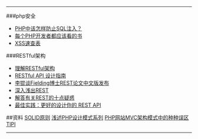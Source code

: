 ***
###php安全
* [PHP中该怎样防止SQL注入？](http://www.admin10000.com/document/4451.html)
* [每个PHP开发者都应该看的书](http://www.admin10000.com/document/4566.html)
* [XSS速查表](https://www.owasp.org/index.php/XSS_Filter_Evasion_Cheat_Sheet)

###RESTful架构
* [理解RESTful架构](http://www.ruanyifeng.com/blog/2011/09/restful.html)
* [RESTful API 设计指南](http://www.ruanyifeng.com/blog/2014/05/restful_api.html)
* [李锟谈Fielding博士REST论文中文版发布](http://www.infoq.com/cn/news/2007/07/dlee-fielding-rest)
* [深入浅出REST](http://www.infoq.com/cn/articles/rest-introduction)
* [解答有关REST的十点疑惑](http://www.infoq.com/cn/articles/tilkov-rest-doubts)
* [最佳实践：更好的设计你的 REST API](http://www.ibm.com/developerworks/cn/web/1103_chenyan_restapi/)

##资料
[SOLID原则](http://www.cnblogs.com/shanyou/archive/2009/09/21/1570716.html)
[浅述PHP设计模式系列](http://bardo.iteye.com/blog/891656)
[PHP网站MVC架构模式中的种种误区](http://bardo.iteye.com/blog/968423)
[TIPI](http://www.php-internals.com/book/)

***
